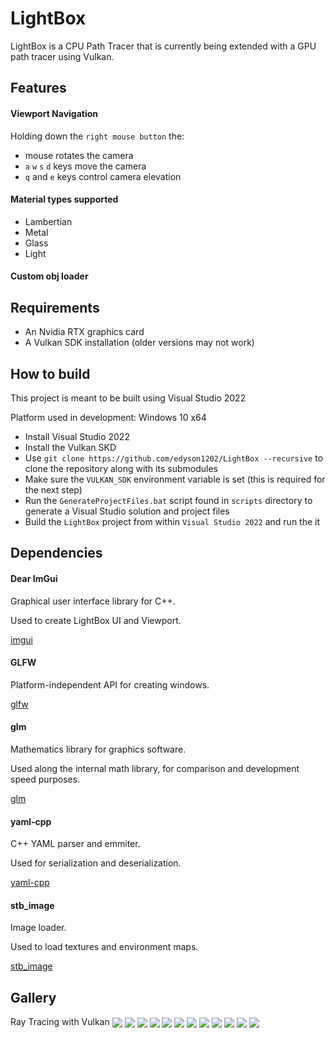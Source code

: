 # LightBox
LightBox is a CPU Path Tracer that is currently being extended with a GPU path tracer using Vulkan.

## Features

#### Viewport Navigation

Holding down the `right mouse button` the:

- mouse rotates the camera
- `a` `w` `s` `d` keys move the camera
- `q` and `e` keys control camera elevation

#### Material types supported

- Lambertian
- Metal
- Glass
- Light

#### Custom obj loader

## Requirements

- An Nvidia RTX graphics card
- A Vulkan SDK installation (older versions may not work)


## How to build

This project is meant to be built using Visual Studio 2022

Platform used in development: Windows 10 x64

- Install Visual Studio 2022
- Install the Vulkan SKD
- Use `git clone https://github.com/edyson1202/LightBox --recursive` to clone the repository along with its submodules
- Make sure the `VULKAN_SDK` environment variable is set (this is required for the next step)
- Run the `GenerateProjectFiles.bat` script found in `scripts` directory to generate a Visual Studio solution and project files
- Build the `LightBox` project from within `Visual Studio 2022` and run the it

## Dependencies

#### Dear ImGui
Graphical user interface library for C++.

Used to create LightBox UI and Viewport.

[imgui](https://github.com/ocornut/imgui)

#### GLFW
Platform-independent API for creating windows.

[glfw](https://github.com/glfw/glfw)

#### glm
Mathematics library for graphics software.

Used along the internal math library, for comparison and development speed purposes.

[glm](https://github.com/g-truc/glm)

#### yaml-cpp
C++ YAML parser and emmiter.

Used for serialization and deserialization.

[yaml-cpp](https://github.com/TheCherno/yaml-cpp)

#### stb_image
Image loader.

Used to load textures and environment maps.

[stb_image](https://github.com/nothings/stb/blob/master/stb_image.h)

## Gallery

Ray Tracing with Vulkan
<img align="center" src="renders/30.png">
<img align="center" src="renders/29.png">
<img align="center" src="renders/10.png">
<img align="center" src="renders/28.png">
<img align="center" src="renders/27.png">
<img align="center" src="renders/25.png">
<img align="center" src="renders/24.png">
<img align="center" src="renders/23.png">
<img align="center" src="renders/20.png">
<img align="center" src="renders/18.png">
<img align="center" src="renders/17.png">
<img align="center" src="renders/15.png">
